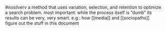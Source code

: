 #nosilverv 
a method that uses variation, selection, and retention to optimize a search problem. most important: while the process itself is “dumb” its results can be very, very smart.
e.g.: how [[media]] and [[sociopaths]] figure out the stuff in this document
